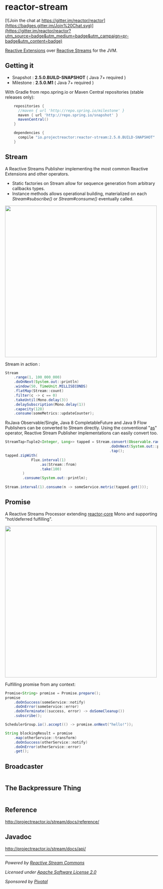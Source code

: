 # reactor-stream

[![Join the chat at https://gitter.im/reactor/reactor](https://badges.gitter.im/Join%20Chat.svg)](https://gitter.im/reactor/reactor?utm_source=badge&utm_medium=badge&utm_campaign=pr-badge&utm_content=badge)

[Reactive Extensions](http://reactivex.io) over [Reactive Streams](http://reactive-streams.org) for the JVM.

## Getting it
- Snapshot : **2.5.0.BUILD-SNAPSHOT**  ( Java 7+ required )
- Milestone : **2.5.0.M1**  ( Java 7+ required )

With Gradle from repo.spring.io or Maven Central repositories (stable releases only):
```groovy
    repositories {
      //maven { url 'http://repo.spring.io/milestone' }
      maven { url 'http://repo.spring.io/snapshot' }
      mavenCentral()
    }

    dependencies {
      compile "io.projectreactor:reactor-stream:2.5.0.BUILD-SNAPSHOT"
    }
```

## Stream

A Reactive Streams Publisher implementing the most common Reactive Extensions and other operators.
- Static factories on Stream allow for sequence generation from arbitrary callbacks types.
- Instance methods allows operational building, materialized on each _Stream#subscribe()_ or _Stream#consume()_ eventually called.

[<img src="https://raw.githubusercontent.com/reactor/projectreactor.io/master/src/main/static/assets/img/marble/stream.png" width="500">](http://projectreactor.io/stream/docs/api/reactor/rx/Stream.html)

Stream in action :
```java
Stream
    .range(1, 100_000_000)
    .doOnNext(System.out::println)
    .window(50, TimeUnit.MILLISECONDS)
    .flatMap(Stream::count)
    .filter(c -> c == 0)
    .takeUntil(Mono.delay(3))
    .delaySubscription(Mono.delay(1))
    .capacity(128)
    .consume(someMetrics::updateCounter);
```

RxJava Observable/Single, Java 8 CompletableFuture and Java 9 Flow Publishers can be converted to Stream directly. Using the conventional "[as](http://projectreactor.io/core/docs/api/reactor/core/publisher/Flux.html#as-reactor.fn.Function-)" operator, Reactive Stream Publisher implementations can easily convert too.
```java
StreamTap<Tuple2<Integer, Long>> tapped = Stream.convert(Observable.range(1, 100_000_000))
                                                .doOnNext(System.out::println)
                                                .tap();
tapped.zipWith(
            Flux.interval(1)
                .as(Stream::from)
                .take(100)
        )
        .consume(System.out::println);
    
Stream.interval(1).consume(n -> someService.metric(tapped.get()));
```

## Promise

A Reactive Streams Processor extending [reactor-core](http://github.com/reactor/reactor-core) Mono and supporting "hot/deferred fulfilling".

[<img src="https://raw.githubusercontent.com/reactor/projectreactor.io/master/src/main/static/assets/img/marble/mono.png" width="500">](http://projectreactor.io/stream/docs/api/reactor/rx/Promise.html)

Fulfilling promise from any context:
```java
Promise<String> promise = Promise.prepare();
promise
    .doOnSuccess(someService::notify)
    .doOnError(someService::error)
    .doOnTerminate((success, error) -> doSomeCleanup())
    .subscribe();

SchedulerGroup.io().accept(() -> promise.onNext("hello!"));

String blockingResult = promise
    .map(otherService::transform)
    .doOnSuccess(otherService::notify)
    .doOnError(otherService::error)
    .get();
```

## Broadcaster

```java
```

## The Backpressure Thing

```java
```

## Reference
http://projectreactor.io/stream/docs/reference/

## Javadoc
http://projectreactor.io/stream/docs/api/

-------------------------------------
_Powered by [Reactive Stream Commons](http://github.com/reactor/reactive-streams-commons)_

_Licensed under [Apache Software License 2.0](www.apache.org/licenses/LICENSE-2.0)_

_Sponsored by [Pivotal](http://pivotal.io)_

